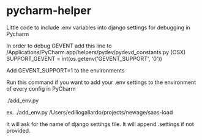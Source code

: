 # pycharm-helper
Little code to include .env variables into django settings for debugging in Pycharm

In order to debug GEVENT add this line to /Applications/PyCharm.app/helpers/pydev/pydevd_constants.py (OSX)
SUPPORT_GEVENT = int(os.getenv('GEVENT_SUPPORT', '0'))

Add GEVENT_SUPPORT=1 to the environments 

Run this command if you want to add your .env settings to the environment of every config in PyCharm

./add_env.py <folder>

ex. ./add_env.py /Users/ediliogallardo/projects/newage/saas-load

It will ask for the name of django settings file. It will append .settings if not provided. 
